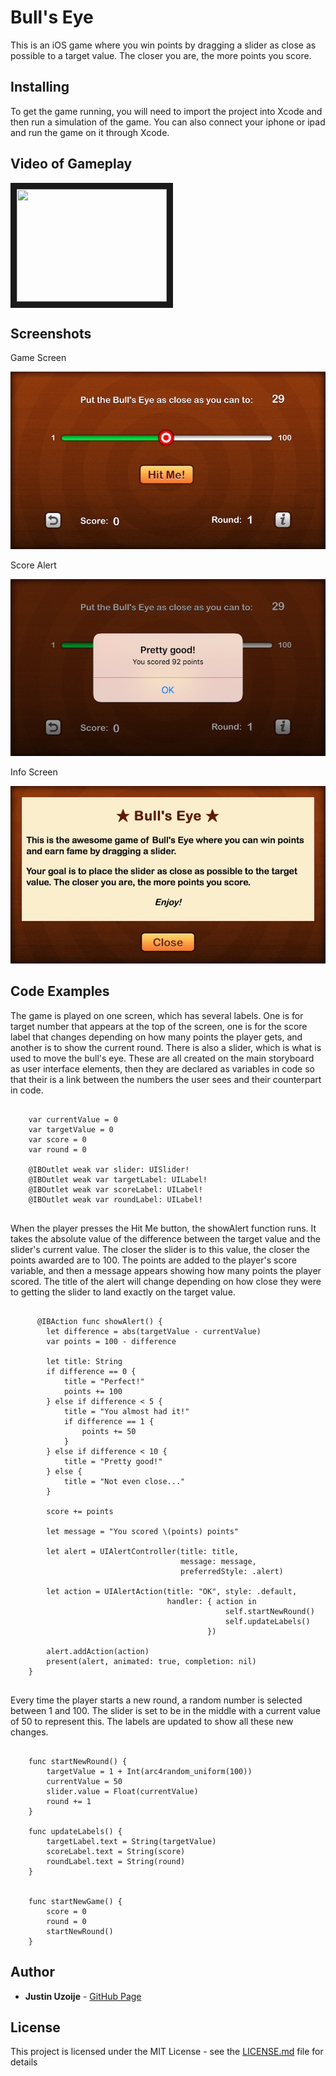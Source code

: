 # Bull's Eye 

This is an iOS game where you win points by dragging a slider as close as possible to a target value. The closer you are, the more points you score.  

## Installing

To get the game running, you will need to import the project into Xcode and then run a simulation of the game. You can also
connect your iphone or ipad and run the game on it through Xcode. 

## Video of Gameplay

<a href="https://youtu.be/HwRy-CNaNMY" target="_blank"><img src="https://img.youtube.com/vi/HwRy-CNaNMY/0.jpg" width="240" height="180" border="10" /></a>

## Screenshots

Game Screen

![Game screen](round1.jpg)

Score Alert

![Score Alert](round1_click.jpg)


Info Screen

![Info Screen](info.jpg)


## Code Examples

The game is played on one screen, which has several labels. One is for target number that appears at the top of the screen, one is for the score
label that changes depending on how many points the player gets, and another is to show the current round. There is also a slider, which is what is used to move the bull's eye. These are all created on the main storyboard as user interface elements, then they are declared as variables in code so that their is a link between the numbers the user sees and their counterpart in code.


```

    var currentValue = 0  
    var targetValue = 0   
    var score = 0         
    var round = 0     
        
    @IBOutlet weak var slider: UISlider!        
    @IBOutlet weak var targetLabel: UILabel!    
    @IBOutlet weak var scoreLabel: UILabel!    
    @IBOutlet weak var roundLabel: UILabel!     


```
When the player presses the Hit Me button, the showAlert function runs. It takes the absolute value of the difference between the target value and the slider's current value. The closer the slider is to this value, the closer the points awarded are to 100. The points are added to the player's score variable, and then a message appears showing
how many points the player scored. The title of the alert will change depending on how close they were to getting the slider to land exactly
on the target value. 

```

      @IBAction func showAlert() {
        let difference = abs(targetValue - currentValue)
        var points = 100 - difference
        
        let title: String
        if difference == 0 {
            title = "Perfect!"
            points += 100
        } else if difference < 5 {
            title = "You almost had it!"
            if difference == 1 {
                points += 50
            }
        } else if difference < 10 {
            title = "Pretty good!"
        } else {
            title = "Not even close..."
        }
        
        score += points
        
        let message = "You scored \(points) points"
    
        let alert = UIAlertController(title: title,
                                      message: message,
                                      preferredStyle: .alert)
        
        let action = UIAlertAction(title: "OK", style: .default,
                                   handler: { action in
                                                self.startNewRound()
                                                self.updateLabels()
                                            })
        
        alert.addAction(action)
        present(alert, animated: true, completion: nil)
    }


```

Every time the player starts a new round, a random number is selected between 1 and 100. The slider is set to 
be in the middle with a current value of 50 to represent this. The labels are updated to show all these new changes. 

```

    func startNewRound() {
        targetValue = 1 + Int(arc4random_uniform(100))
        currentValue = 50
        slider.value = Float(currentValue)
        round += 1
    }
    
    func updateLabels() {
        targetLabel.text = String(targetValue)
        scoreLabel.text = String(score)
        roundLabel.text = String(round)
    }
    
    
    func startNewGame() {
        score = 0
        round = 0
        startNewRound()
    }

```


## Author

* **Justin Uzoije**  - [GitHub Page](https://github.com/justinuzoije)

## License

This project is licensed under the MIT License - see the [LICENSE.md](LICENSE.md) file for details

